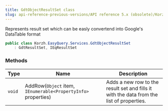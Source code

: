 ```yaml
---
title: GdtObjectResultSet class
slug: api-reference-previous-versions/API reference 5.x (obsolete)/Korzh.EasyQuery.Services namespace/gdtobjectresultset-class
---
```



Represents result set which can be easly convertend into Google's DataTable format
```csharp
public class Korzh.EasyQuery.Services.GdtObjectResultSet
    : GdtResultSet, IEqResultSet

```

### Methods

| Type | Name | Description | 
| --- | --- | --- | 
| `void` | AddRow(`Object` item, `IEnumerable<PropertyInfo>` properties) | Adds a new row to the result set and fills it with the data from the list of properties. |